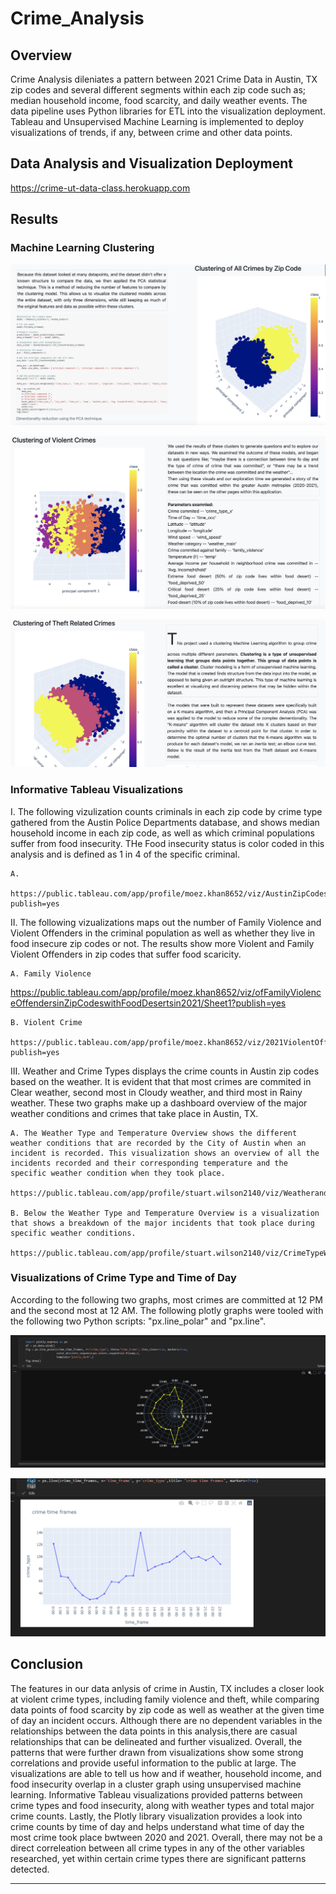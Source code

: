 # Crime_Analysis
## Overview 

Crime Analysis dileniates a pattern between 2021 Crime Data in Austin, TX zip codes and several different segments within each zip code such as; median household income, food scarcity, and daily weather events. The data pipeline uses Python libraries for  ETL into the visualization deployment. Tableau and Unsupervised Machine Learning is implemented to deploy visualizations of trends, if any, between crime and other data points. 

## Data Analysis and Visualization Deployment

https://crime-ut-data-class.herokuapp.com


## Results 

### Machine Learning Clustering     

![Unsupervised Machine Leanring](https://github.com/ChristopheGarcia1/Crime_Analysis-/blob/65b9c8544752c5540e5f888390dd32f4b13f3279/CA_README_IMG/Screenshot%202022-01-29%20at%2011.01.38%20AM.png)

![Unsupervised Machine Learning](https://github.com/ChristopheGarcia1/Crime_Analysis-/blob/65b9c8544752c5540e5f888390dd32f4b13f3279/CA_README_IMG/Screenshot%202022-01-29%20at%2010.39.08%20AM.png)

![Unsupervised Machine Leanring](https://github.com/ChristopheGarcia1/Crime_Analysis-/blob/65b9c8544752c5540e5f888390dd32f4b13f3279/CA_README_IMG/Screenshot%202022-01-29%20at%2011.01.56%20AM.png)

### Informative Tableau Visualizations

I. The following vizulization counts criminals in each zip code by crime type gathered from the Austin Police Departments database, and shows median household income in each zip code, as well as which criminal populations suffer from food insecurity. THe Food insecurity status is color coded in this analysis and is defined as 1 in 4 of the specific criminal. 

    A. 

    https://public.tableau.com/app/profile/moez.khan8652/viz/AustinZipCodesthatare25orMoreFoodInsecurebasedonTypesofCrimeAvgHouseholdIncomein2021/Sheet1?publish=yes


II. The following vizualizations maps out the number of Family Violence and Violent Offenders in the criminal population as well as whether they live in food insecure zip codes or not. The results show more Violent and Family Violent Offenders in zip codes that suffer food scaricity.

    A. Family Violence
   
   https://public.tableau.com/app/profile/moez.khan8652/viz/ofFamilyViolenceOffendersinZipCodeswithFoodDesertsin2021/Sheet1?publish=yes

    
    B. Violent Crime 
   
    https://public.tableau.com/app/profile/moez.khan8652/viz/2021ViolentOffendersinFoodDeserts/Sheet1?publish=yes


III. Weather and Crime Types displays the crime counts in Austin zip codes based on the weather. It is evident that that most crimes are commited in Clear weather, second most in Cloudy weather, and third most in Rainy weather.  These two graphs make up a dashboard overview of the major weather conditions and crimes that take place in Austin, TX.

    A. The Weather Type and Temperature Overview shows the different weather conditions that are recorded by the City of Austin when an incident is recorded. This visualization shows an overview of all the incidents recorded and their corresponding temperature and the specific weather condition when they took place.

    https://public.tableau.com/app/profile/stuart.wilson2140/viz/WeatherandCrimeTypesDashboard/WeatherandCrimeTypesDashboard
    
    B. Below the Weather Type and Temperature Overview is a visualization that shows a breakdown of the major incidents that took place during specific weather conditions.

    https://public.tableau.com/app/profile/stuart.wilson2140/viz/CrimeTypeWeatherConditionFinal/CrimeTypeWeatherCondition
    
### Visualizations of Crime Type and Time of Day

According to the following two graphs, most crimes are committed at 12 PM and the second most at 12 AM. The following plotly graphs were tooled with the following two Python scripts: "px.line_polar" and "px.line". 

![Cimes By Time of Day](https://github.com/ChristopheGarcia1/Crime_Analysis-/blob/65b9c8544752c5540e5f888390dd32f4b13f3279/CA_README_IMG/Screenshot%20(379).png)


![Crime Count By Time of Day](https://github.com/ChristopheGarcia1/Crime_Analysis-/blob/65b9c8544752c5540e5f888390dd32f4b13f3279/CA_README_IMG/Screenshot%20(380).png)


## Conclusion 

The features in our data anlysis of crime in Austin, TX includes a closer look at violent crime types, including family violence and theft, while comparing data points of food scarcity by zip code as well as weather at the given time of day an incident occurs. Although there are no dependent variables in the relationships between the data points in this analysis,there are casual relationships that can be delineated and further visualized.  Overall, the patterns that were further drawn from visualizations show some strong correlations and provide useful information to the public at large. The visualizations are able to tell us how and if weather, household income, and food insecurity overlap in a cluster graph using unsupervised machine learning. Informative Tableau visualizations provided patterns between crime types and food insecurity, along with weather types and total major crime counts. Lastly, the Plotly library visualization provides a look into crime counts by time of day and helps understand what time of day the most crime took place bwtween 2020 and 2021. Overall, there may not be a direct correleation between all crime types in any of the other variables researched, yet within certain crime types there are significant patterns detected. 


-------------------------------------------------------------------------------------------------------------